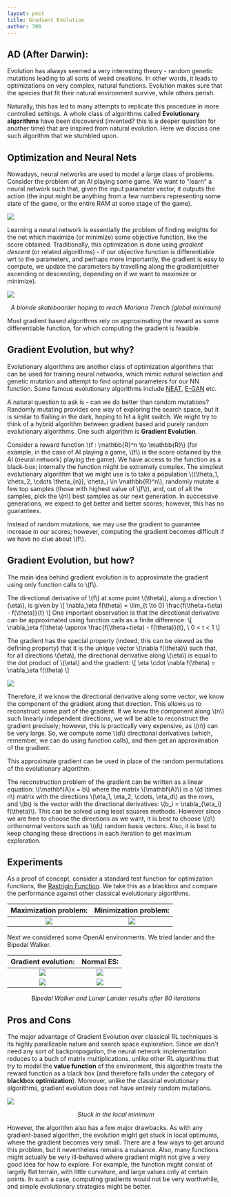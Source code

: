 ```yaml
---
layout: post
title: Gradient Evolution
author: 308
---
```

## AD (After Darwin):

Evolution has always seemed a very interesting theory - random genetic mutations leading to all sorts of weird creations. In other words, it leads to optimizations on very complex, natural functions. Evolution makes sure that the species that fit their natural environment survive, while others perish.

Naturally, this has led to many attempts to replicate this procedure in more controlled settings. A whole class of algorithms called **Evolutionary algorithms** have been discovered (invented? this is a deeper question for another time) that are inspired from natural evolution. Here we discuss one such algorithm that we stumbled upon.

## Optimization and Neural Nets
Nowadays, neural networks are used to model a large class of problems. Consider the problem of an AI playing some game. We want to "learn" a neural network such that, given the input parameter vector, it outputs the action (the input might be anything from a few numbers representing some state of the game, or the entire RAM at some stage of the game).

![](https://i.imgur.com/oiw8L9W.png)
<!-- <i><center>hello</center></i> -->

Learning a neural network is essentially the problem of finding weights for the net which maximize (or minimize) some objective function, like the score obtained. Traditionally, this optimization is done using *gradient descent* (or related algorithms) - if our objective function is differentiable wrt to the parameters, and perhaps more importantly, the gradient is easy to compute, we update the parameters by travelling along the gradient(either ascending or descending, depending on if we want to maximize or minimize).

![](https://i.imgur.com/RhYWI1I.png)

<i><center>A blonde skateboarder hoping to reach Mariana Trench (global minimum)</center></i>

Most gradient based algorithms rely on approximating the reward as some differentiable function, for which computing the gradient is feasible. 

## Gradient Evolution, but why?
Evolutionary algorithms are another class of optimization algorithms that can be used for training neural networks, which mimic natural selection and genetic mutation and attempt to find optimal parameters for our NN function. Some famous evolutionary algorithms include [NEAT](http://nn.cs.utexas.edu/downloads/papers/stanley.ec02.pdf), [E-GAN](https://arxiv.org/pdf/1803.00657.pdf) etc. 

A natural question to ask is - can we do better than random mutations? Randomly mutating provides one way of exploring the search space, but it is similar to flailing in the dark, hoping to hit a light switch. We might try to think of a hybrid algorithm between gradient based and purely random evolutionary algorithms. One such algorithm is **Gradient Evolution**.

Consider a reward function \\(f : \mathbb{R}^n \to \mathbb{R}\\) (for example, in the case of AI playing a game, \\(f\\) is the score obtained by the AI (neural network) playing the game). We have access to the function as a black-box; internally the function might be extremely complex. The simplest evolutionary algorithm that we might use is to take a population \\(\{\theta_1, \theta_2, \cdots \theta_{n}\}, \theta_i \in \mathbb{R}^n\\), randomly mutate a few top samples (those with highest value of \\(f\\)), and, out of all the samples, pick the \\(n\\) best samples as our next generation. In successive generations, we expect to get better and better scores; however, this has no guarantees.

Instead of random mutations, we may use the gradient to guarantee increase in our scores; however, computing the gradient becomes difficult if we have no clue about \\(f\\).

## Gradient Evolution, but how?
The main idea behind gradient evolution is to approximate the gradient using only function calls to \\(f\\). 

The directional derivative of \\(f\\) at some point \\(\theta\\), along a direction \\(\eta\\), is given by 
\\[
\nabla_\eta f(\theta) = \lim_{t \to 0} \frac{f(\theta+t\eta) - f(\theta)}{t}
\\]
One important observation is that the directional derivative can be approximated using function calls as a finite difference:
\\[
\nabla_\eta f(\theta) \approx \frac{f(\theta+t\eta) - f(\theta)}{t}, \ 0 < t < 1
\\]


The gradient has the special property (indeed, this can be viewed as the defining property) that it is the unique vector \\(\nabla f(\theta)\\) such that, for all directions \\(\eta\\), the directional derivative along \\(\eta\\) is equal to the dot product of \\(\eta\\) and the gradient: 
\\[
\eta \cdot \nabla f(\theta) = \nabla_\eta f(\theta)
\\]

![](https://i.imgur.com/j7tOknK.png)


Therefore, if we know the directional derivative along some vector, we know the component of the gradient along that direction. This allows us to reconstruct some part of the gradient. If we knew the component along \\(n\\) such linearly independent directions, we will be able to reconstruct the gradient precisely; however, this is practically very expensive, as \\(n\\) can be very large. So, we compute some \\(d\\) directional derivatives (which, remember, we can do using function calls), and then get an approximation of the gradient.

This approximate gradient can be used in place of the random permutations of the evolutionary algorithm.

The reconstruction problem of the gradient can be written as a linear equation: \\(\mathbf{A}x = b\\) where the matrix \\(\mathbf{A}\\) is a \\(d \times n\\) matrix with the directions \\(\eta_1, \eta_2, \cdots, \eta_d\\) as the rows, and \\(b\\) is the vector with the directional derivatives: \\(b_i = \nabla_{\eta_i} f(\theta)\\). This can be solved using least squares methods. However since we are free to choose the directions as we want, it is best to choose \\(d\\) orthonormal vectors such as \\(d\\) random basis vectors. Also, it is best to keep changing these directions in each iteration to get maximum exploration.


## Experiments

As a proof of concept, consider a standard test function for optimization functions, the [Rastrigin Function](https://en.wikipedia.org/wiki/Rastrigin_function). We take this as a blackbox and compare the performance against other classical evolutionary algorithms.

| Maximization problem: | Minimization problem: |
| :---: | :---: |
| ![](https://i.imgur.com/2Woay2K.png)| ![](https://i.imgur.com/rvWYxQh.png)|

Next we considered some OpenAI environments. We tried lander and the Bipedal Walker. 

| Gradient evolution: | Normal ES: |
| :---: | :---: |
| ![](https://i.imgur.com/E4Gstz1.gif)| ![](https://i.imgur.com/TBllf3n.gif)|
| ![](https://i.imgur.com/pF9RpaY.gif)| ![](https://i.imgur.com/dH3i53X.gif)|

*<center>Bipedal Walker and Lunar Lander results after 80 iterations</center>*

## Pros and Cons

The major advantage of Gradient Evolution over classical RL techniques is its highly parallizable nature and search space exploration. Since we don't need any sort of backpropagation, the neural network implementation reduces to a buch of matrix multiplications. unlike other RL algorithms that try to model the **value function** of the environment, this algorithm treats the reward function as a black box (and therefore falls under the category of **blackbox optimization**). Moreover, unlike the classical evolutionary algorithms, gradient evolution does not have entirely random mutations. 

![](https://i.imgur.com/CX0zxdK.png)
*<center>Stuck in the local minimum</center>*

However, the algorithm also has a few major drawbacks. As with any gradient-based algorithm, the evolution might get stuck in local optimums, where the gradient becomes very small. There are a few ways to get around this problem, but it nevertheless remains a nuisance. Also, many functions might actually be very ill-behaved where gradient might not give a very good idea for how to explore. For example, the function might consist of largely flat terrain, with little curvature, and large values only at certain points. In such a case, computing gradients would not be very worthwhile, and simple evolutionary strategies might be better. 
